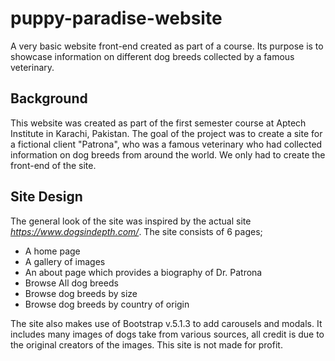 # puppy-paradise-website
A very basic website front-end created as part of a course. Its purpose is to showcase information on different dog breeds collected by a famous veterinary.

## Background
This website was created as part of the first semester course at Aptech Institute in Karachi, Pakistan. The goal of the project was to create a site for a fictional client "Patrona", who was a famous veterinary who had collected information on dog breeds from around the world. We only had to create the front-end of the site.

## Site Design
The general look of the site was inspired by the actual site *https://www.dogsindepth.com/*. The site consists of 6 pages;

- A home page
- A gallery of images
- An about page which provides a biography of Dr. Patrona
- Browse All dog breeds
- Browse dog breeds by size
- Browse dog breeds by country of origin

The site also makes use of Bootstrap v.5.1.3 to add carousels and modals. It includes many images of dogs take from various sources, all credit is due to the original creators of the images. This site is not made for profit.

